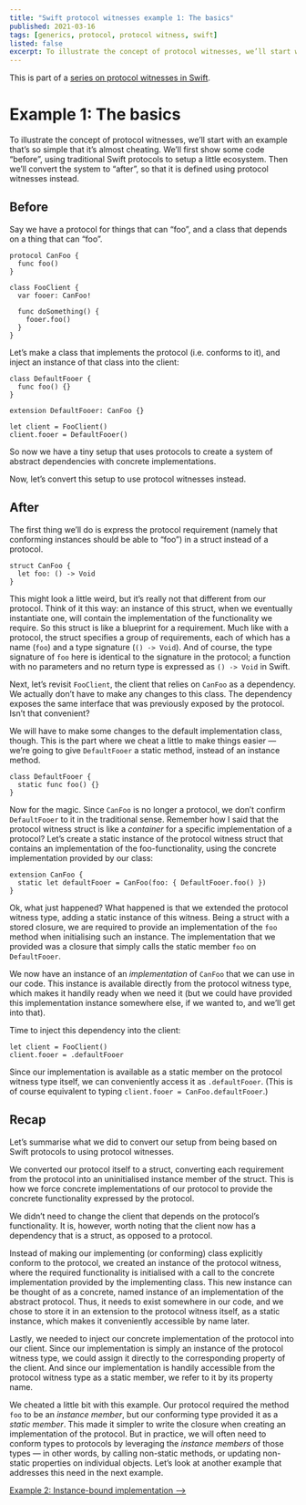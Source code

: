```yaml
---
title: "Swift protocol witnesses example 1: The basics"
published: 2021-03-16 
tags: [generics, protocol, protocol witness, swift]
listed: false
excerpt: To illustrate the concept of protocol witnesses, we’ll start with an example that’s so simple that it’s almost cheating. We’ll first show some code “before”, using traditional Swift protocols to setup a little ecosystem. Then we’ll convert the system to “after”, so that it is defined using protocol witnesses instead.
---
```


This is part of a [series on protocol witnesses in Swift](/posts/swift-protocol-witnesses/).

# Example 1: The basics

To illustrate the concept of protocol witnesses, we’ll start with an example that’s so simple that it’s almost cheating. We’ll first show some code “before”, using traditional Swift protocols to setup a little ecosystem. Then we’ll convert the system to “after”, so that it is defined using protocol witnesses instead.

## Before

Say we have a protocol for things that can “foo”, and a class that depends on a thing that can “foo”.

```
protocol CanFoo {
  func foo()
}

class FooClient {
  var fooer: CanFoo!

  func doSomething() {
    fooer.foo()
  }
}
```

Let’s make a class that implements the protocol (i.e. conforms to it), and inject an instance of that class into the client:

```
class DefaultFooer {
  func foo() {}
}

extension DefaultFooer: CanFoo {}

let client = FooClient()
client.fooer = DefaultFooer()
```

So now we have a tiny setup that uses protocols to create a system of abstract dependencies with concrete implementations.

Now, let’s convert this setup to use protocol witnesses instead.

## After

The first thing we’ll do is express the protocol requirement (namely that conforming instances should be able to “foo”) in a struct instead of a protocol.

```
struct CanFoo {
  let foo: () -> Void
}
```

This might look a little weird, but it’s really not that different from our protocol. Think of it this way: an instance of this struct, when we eventually instantiate one, will contain the implementation of the functionality we require. So this struct is like a blueprint for a requirement. Much like with a protocol, the struct specifies a group of requirements, each of which has a name (`foo`) and a type signature (`() -> Void`). And of course, the type signature of `foo` here is identical to the signature in the protocol; a function with no parameters and no return type is expressed as `() -> Void` in Swift.

Next, let’s revisit `FooClient`, the client that relies on `CanFoo` as a dependency. We actually don’t have to make any changes to this class. The dependency exposes the same interface that was previously exposed by the protocol. Isn’t that convenient?

We will have to make some changes to the default implementation class, though. This is the part where we cheat a little to make things easier — we’re going to give `DefaultFooer` a static method, instead of an instance method.

```
class DefaultFooer {
  static func foo() {}
}
```

Now for the magic. Since `CanFoo` is no longer a protocol, we don’t confirm `DefaultFooer` to it in the traditional sense. Remember how I said that the protocol witness struct is like a *container* for a specific implementation of a protocol? Let’s create a static instance of the protocol witness struct that contains an implementation of the foo-functionality, using the concrete implementation provided by our class:

```
extension CanFoo {
  static let defaultFooer = CanFoo(foo: { DefaultFooer.foo() })
}
```

Ok, what just happened? What happened is that we extended the protocol witness type, adding a static instance of this witness. Being a struct with a stored closure, we are required to provide an implementation of the `foo` method when initialising such an instance. The implementation that we provided was a closure that simply calls the static member `foo` on `DefaultFooer`.

We now have an instance of an *implementation* of `CanFoo` that we can use in our code. This instance is available directly from the protocol witness type, which makes it handily ready when we need it (but we could have provided this implementation instance somewhere else, if we wanted to, and we’ll get into that).

Time to inject this dependency into the client:

```
let client = FooClient()
client.fooer = .defaultFooer
```

Since our implementation is available as a static member on the protocol witness type itself, we can conveniently access it as `.defaultFooer`. (This is of course equivalent to typing `client.fooer = CanFoo.defaultFooer`.)

## Recap

Let’s summarise what we did to convert our setup from being based on Swift protocols to using protocol witnesses. 

We converted our protocol itself to a struct, converting each requirement from the protocol into an uninitialised instance member of the struct. This is how we force concrete implementations of our protocol to provide the concrete functionality expressed by the protocol.

We didn’t need to change the client that depends on the protocol’s functionality. It is, however, worth noting that the client now has a dependency that is a struct, as opposed to a protocol.

Instead of making our implementing (or conforming) class explicitly conform to the protocol, we created an instance of the protocol witness, where the required functionality is initialised with a call to the concrete implementation provided by the implementing class. This new instance can be thought of as a concrete, named instance of an implementation of the abstract protocol. Thus, it needs to exist somewhere in our code, and we chose to store it in an extension to the protocol witness itself, as a static instance, which makes it conveniently accessible by name later.

Lastly, we needed to inject our concrete implementation of the protocol into our client. Since our implementation is simply an instance of the protocol witness type, we could assign it directly to the corresponding property of the client. And since our implementation is handily accessible from the protocol witness type as a static member, we refer to it by its property name.

We cheated a little bit with this example. Our protocol required the method `foo` to be an *instance member*, but our conforming type provided it as a *static member*. This made it simpler to write the closure when creating an implementation of the protocol. But in practice, we will often need to conform types to protocols by leveraging the *instance members* of those types — in other words, by calling non-static methods, or updating non-static properties on individual objects. Let’s look at another example that addresses this need in the next example.

[Example 2: Instance-bound implementation -->](/posts/swift-protocol-witnesses/swift-protocol-witnesses-2/)
